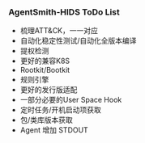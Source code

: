### AgentSmith-HIDS ToDo List

* 梳理ATT&CK，一一对应
* 自动化稳定性测试/自动化全版本编译
* 提权检测
* 更好的兼容K8S
* Rootkit/Bootkit
* 规则引擎
* 更好的发行版适配
* 一部分必要的User Space Hook
* 定时任务/开机启动项获取
* 包/类库版本获取
* Agent 增加 STDOUT
